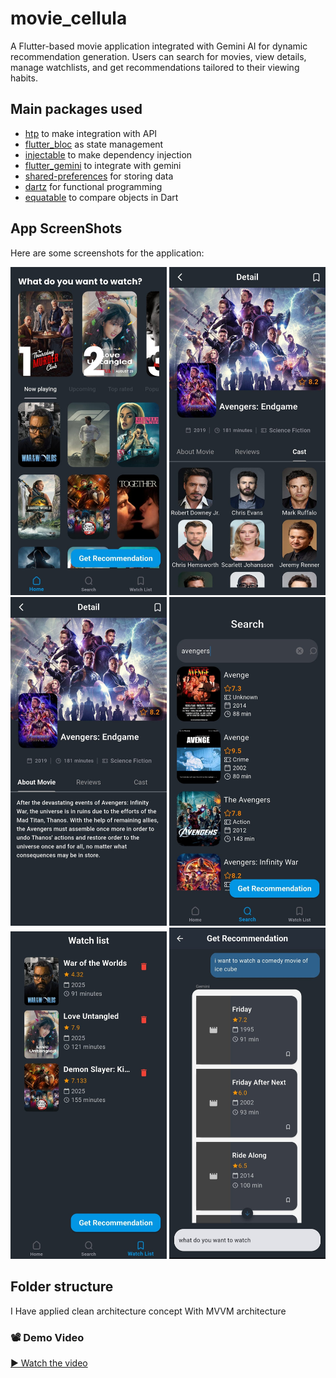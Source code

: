 # movie_cellula
A Flutter-based movie application integrated with Gemini AI for dynamic recommendation generation.
Users can search for movies, view details, manage watchlists, and get recommendations tailored to their viewing habits.

## Main packages used

- [htp](https://pub.dev/packages/http) to make integration with API
- [flutter_bloc](https://pub.dev/packages/flutter_bloc) as state management
- [injectable](https://pub.dev/packages/injectable) to make dependency injection
- [flutter_gemini](https://pub.dev/packages/flutter_gemini) to integrate with gemini
- [shared-preferences](https://pub.dev/packages/shared_preferences) for storing data
- [dartz](https://pub.dev/packages/dartz) for functional programming
- [equatable](https://pub.dev/packages/equatable) to compare objects in Dart


## App ScreenShots

Here are some screenshots for the application:

<p>
<img src="assets/screenShots/img1.jpg"  width="250">
<img src="assets/screenShots/img2.jpg"  width="250">
<img src="assets/screenShots/img3.jpg"  width="250">
<img src="assets/screenShots/img4.jpg"  width="250">
<img src="assets/screenShots/img5.jpg"  width="250">
<img src="assets/screenShots/img6.jpg"  width="250">
</p>


## Folder structure
I Have applied clean architecture concept With MVVM architecture

### 📽️ Demo Video

[▶️ Watch the video](https://drive.google.com/file/d/1PHQJiHa9X1DURdIMLt4QS6nCzEEX7W9C/view?usp=sharing)

